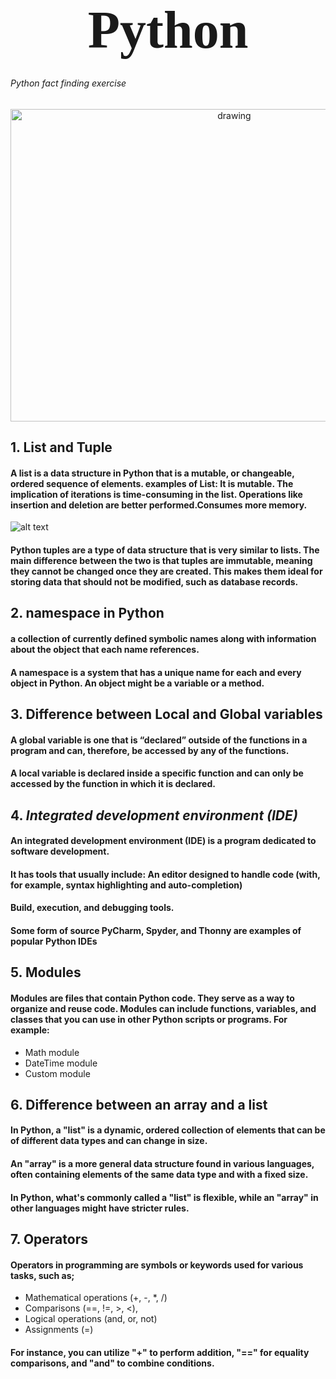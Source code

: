 # <p style="text-align: center;"><span style="font-family: Times New Roman; font-size: 3em;">Python</span>
###### Python fact finding exercise

<p align="center"> <img src="https://upload.wikimedia.org/wikipedia/commons/thumb/c/c3/Python-logo-notext.svg/800px-Python-logo-notext.svg.png" alt="drawing" width="700" height="500"/> </p>

## 1. List and Tuple

#### A list is a data structure in Python that is a mutable, or changeable, ordered sequence of elements. examples of List: It is mutable. The implication of iterations is time-consuming in the list. Operations like insertion and deletion are better performed.Consumes more memory.

![alt text](https://miro.medium.com/v2/resize:fit:720/format:webp/1*WMiNIQ9THariDSJw47uU1w.png)

#### Python tuples are a type of data structure that is very similar to lists. The main difference between the two is that tuples are immutable, meaning they cannot be changed once they are created. This makes them ideal for storing data that should not be modified, such as database records.


## 2. namespace in Python

#### a collection of currently defined symbolic names along with information about the object that each name references. 


#### A namespace is a system that has a unique name for each and every object in Python. An object might be a variable or a method.

## 3. Difference between Local and Global variables

#### A global variable is one that is “declared” outside of the functions in a program and can, therefore, be accessed by any of the functions. 

#### A local variable is declared inside a specific function and can only be accessed by the function in which it is declared.

## 4. *Integrated development environment (IDE)*
#### An integrated development environment (IDE) is a program dedicated to software development.  
 
#### It has tools that usually include: An editor designed to handle code (with, for example, syntax highlighting and auto-completion) 

#### Build, execution, and debugging tools.

#### Some form of source PyCharm, Spyder, and Thonny are examples of popular Python IDEs

## 5. Modules
 
#### Modules are files that contain Python code. They serve as a way to organize and reuse code. Modules can include functions, variables, and classes that you can use in other Python scripts or programs. For example:
- Math module
- DateTime module
- Custom module
 
 
## 6. Difference between an array and a list
 
#### In Python, a "list" is a dynamic, ordered collection of elements that can be of different data types and can change in size. 

#### An "array" is a more general data structure found in various languages, often containing elements of the same data type and with a fixed size. 

#### In Python, what's commonly called a "list" is flexible, while an "array" in other languages might have stricter rules.
 
## 7. Operators
 
#### Operators in programming are symbols or keywords used for various tasks, such as;
- Mathematical operations (+, -, *, /)
- Comparisons (==, !=, >, <),
- Logical operations (and, or, not)
- Assignments (=)
#### For instance, you can utilize "+" to perform addition, "==" for equality comparisons, and "and" to combine conditions.